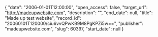 {
  "date": "2006-01-01T12:00:00", 
  "open_access": false, 
  "target_url": "http://madeupwebsite.com", 
  "description": "", 
  "end_date": null, 
  "title": "Made up test website", 
  "record_id": "20060101T120000/ciu6vvQPwKB9M8PgKPZi5w==", 
  "publisher": "madeupwebsite.com", 
  "slug": 60397, 
  "start_date": null
}

